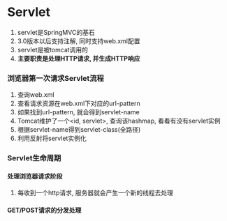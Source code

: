 # Servlet
1. servlet是SpringMVC的基石
2. 3.0版本以后支持注解, 同时支持web.xml配置
3. servlet是被tomcat调用的
4. **主要职责是处理HTTP请求, 并生成HTTP响应**

### 浏览器第一次请求Servlet流程
1. 查询web.xml
2. 查看请求资源在web.xml下对应的url-pattern
3. 如果找到url-pattern, 就会得到servlet-name
4. Tomcat维护了一个<id, servlet>, 查询该hashmap, 看看有没有servlet实例
5. 根据servlet-name得到servlet-class(全路径)
6. 利用反射将servlet实例化

### Servlet生命周期

#### 处理浏览器请求阶段
1. 每收到一个http请求, 服务器就会产生一个新的线程去处理

#### GET/POST请求的分发处理
